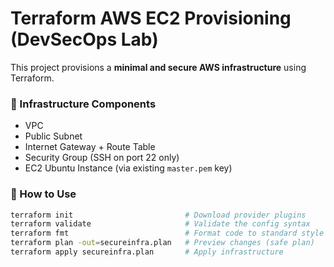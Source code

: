 # Terraform AWS EC2 Provisioning (DevSecOps Lab)

This project provisions a **minimal and secure AWS infrastructure** using Terraform.

### 🔧 Infrastructure Components
- VPC
- Public Subnet
- Internet Gateway + Route Table
- Security Group (SSH on port 22 only)
- EC2 Ubuntu Instance (via existing `master.pem` key)

### 🚀 How to Use

```bash
terraform init                         # Download provider plugins
terraform validate                     # Validate the config syntax
terraform fmt                          # Format code to standard style
terraform plan -out=secureinfra.plan   # Preview changes (safe plan)
terraform apply secureinfra.plan       # Apply infrastructure
